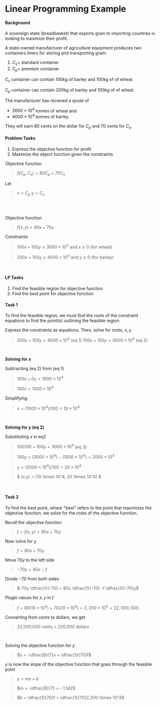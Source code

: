 # Linear Programming Example

#### Background

A sovereign state (breadbasket) that exports grain to importing countries is looking to maximize their profit.

A state-owned manufacturer of agriculture equipment produces two containers liners for storing and transporting grain: 
1. $C_s=$ standard container
2. $C_p=$ premium container

$C_s$ container can contain 100kg of barley and 100kg of of wheat.

$C_p$ container can contain 200kg of barley and 100kg of of wheat.

The manufacturer has recieved a qoute of
- $3000 \times 10^4$ tonnes of wheat and 
- $4000 \times 10^4$ tonnes of barley.

They will earn 80 cents on the dollar for $C_p$ and 70 cents for $C_s$.



#### Problem Tasks
1. Express the objective function for profit
2. Maximize the object function given the constraints


Objective function
> $f(C_p,C_s) = 80C_p + 70C_s$

Let 
> $x=C_p$ 
> $y = C_s$


<br/><br/>

Objective function
> $f(x,y) = 80x + 70y$

Constraints
> $100x + 100y \leq 3000 \times 10^4$ and $x \geq 0$ (for wheat)

> $200x + 100y \leq 4000 \times 10^4$ and $y \geq 0$ (for barley)

<br>

#### LP Tasks
1. Find the feasible region for objective function
2. Find the best point for objective function




#### Task 1

To find the feasible region, we must find the roots of the constraint equations to find the point(s) outlining the feasible region.



Express the constraints as equations. Then, solve for roots, $x,y$.

> $200x + 100y = 4000^{} \times 10^4$ (eq 1)
> $100x + 100y = 3000  \times 10^4$ (eq 2)

<br/>

**Solving for $x$**

Subtracting (eq 2) from (eq 1)
> $100x + 0y = 1000  \times 10^4$

> $100x = 1000 \times 10^4$

Simplifying
> $x = (1000 \times 10^4)/100 = 10 \times 10^4$

<br/>

**Solving for $y$ (eq 2)**

Substituting $x$ in eq2
> $100(10) + 100y = 3000 \times 10^4$ (eq 3)

> $100y = (3000 \times 10^4) - (1000 \times 10^4) = 2000 \times 10^4$

>$y = (2000 \times 10^4)/100 = 20 \times 10 ^ 4$


>$ (x,y) = (10 \times 10^4, 20 \times 10^4) $

<br/>


#### Task 2

To find the best point, where "best" refers to the point that maximizes the objective function, we solve for the roots of the objective function.


Recall the objective function
> $f = f(x,y) = 80x + 70y$

Now solve for $y$
>$f = 80x + 70y$

Move $70y$ to the left side
>$-70y = 80x -f$ 

Divide $-70$ from both sides
>$-70y \dfrac{1}{-70} = 80x \dfrac{1}{-70} -f \dfrac{1}{-70}y$

Plugin values for $x,y$ in $f$
> $f = 80(10 \times 10 ^ 4) + 70(20 \times 10 ^ 4) = 2,200 \times 10 ^ 4 = 22,000,000$

Converting from cents to dollars, we get
> 22,000,000 cents = 220,000 dollars


<br/>

Solving the objective function for $y$
>$y = -\dfrac{8}{7}x + \dfrac{1}{70}f$



$y$ is now the slope of the objective function that goes through the feasible point
> $y = mx + b$

> $m = -\dfrac{8}{7} = - 1.142$

> $b = \dfrac{1}{70}f = \dfrac{1}{70}2,200 \times 10^4$

<br/>
<br/>
<br/>
<br/>

